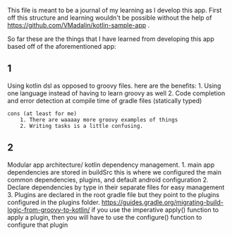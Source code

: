 
This file is meant to be a journal of my learning as I develop this app.
First off this structure and learning wouldn't be possible without the help of
https://github.com/VMadalin/kotlin-sample-app .

So far these are the things that I have learned from developing this app based off
of the aforementioned app:

## 1
 Using kotlin dsl as opposed to groovy files.
    here are the benefits:
        1. Using one language instead of having to learn groovy as well
        2. Code completion and error detection at compile time of gradle files (statically typed)

    cons (at least for me)
        1. There are waaaay more groovy examples of things
        2. Writing tasks is a little confusing.

## 2
Modular app architecture/ kotlin dependency management.
    1. main app dependencies are stored in buildSrc
        this is where we configured the main common dependencies, plugins, and default android
        configuration
    2. Declare dependencies by type in their separate files for easy management
    3. Plugins are declared in the root gradle file but they point to the plugins configured
        in the plugins folder.
            https://guides.gradle.org/migrating-build-logic-from-groovy-to-kotlin/
            if you use the imperative apply() function to apply a plugin,
            then you will have to use the configure<T>() function to configure that plugin
